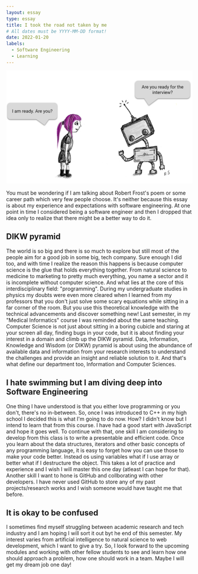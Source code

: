 ```yaml
---
layout: essay
type: essay
title: I took the road not taken by me
# All dates must be YYYY-MM-DD format!
date: 2022-01-20
labels:
  - Software Engineering
  - Learning
---
```


<img class="ui medium right floated rounded image" src="../images/essay-2.png">

You must be wondering if I am talking about Robert Frost's poem or some career path which very few people choose. It's neither because this essay is about my
experience and expectations with software engineering. At one point in time I considered being a software engineer and then I dropped that idea only to realize
that there might be a better way to do it.

## DIKW pyramid

The world is so big and there is so much to explore but still most of the people aim for a good job in some big, tech company. Sure enough I did too, and with
time I realize the reason this happens is because computer science is the glue that holds everything together. From natural science to medicine to marketing to 
pretty much everything, you name a sector and it is incomplete without computer science. And what lies at the core of this interdisciplinary field: "programming". 
During my undergraduate studies in physics my doubts were even more cleared when I learned from my professors that you don't just solve some scary equations while 
sitting in a far corner of the room. But you use this theoretical knowledge with the technical advancements and discover something new! Last semester, in my
"Medical Informatics" course I was reminded about the same teaching. Computer Science is not just about sitting in a boring cubicle and staring at your screen
all day, finding bugs in your code, but it is about finding your interest in a domain and climb up the DIKW pyramid. Data, Information, Knowledge and Wisdom (or 
DIKW) pyramid is about using the abundance of available data and information from your research interests to understand the challenges and provide an insight and
reliable solution to it. And that's what define our department too, Information and Computer Sciences.

## I hate swimming but I am diving deep into Software Engineering

One thing I have understood is that you either love programming or you don't, there's no in-between. So, once I was introduced to C++ in my high school I decided 
this is what I'm going to do now. How? I didn't know but I intend to learn that from this course. I have had a good start with JavaScript and hope it goes well. To
continue with that, one skill I am considering to develop from this class is to write a presentable and efficient code. Once you learn about the data structures,
iterators and other basic concepts of any programming language, it is easy to forget how you can use those to make your code better. Instead os using variables
what if I use array or better what if I destructure the object. This takes a lot of practice and experience and I wish I will master this one day (atleast I can hope 
for that). Another skill I want to hone is GitHub and collborating with other developers. I have never used GitHub to store any of my past projects/research works and 
I wish someone would have taught me that before. 

## It is okay to be confused

I sometimes find myself struggling between academic research and tech industry and I am hoping I will sort it out byt he end of this semester. My interest varies
from artificial intelligence to natural science to web development, which I want to give a try. So, I look forward to the upcoming modules and working with other 
fellow students to see and learn how one should approach a problem, how one should work in a team. Maybe I will get my dream job one day!

